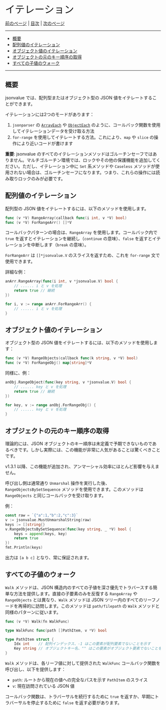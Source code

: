 <font size=6>イテレーション</font>

[前のページ](./06_import_export.md) | [目次](./README.md) | [次のページ](./08_caseless.md)

---

- [概要](#概要)
- [配列値のイテレーション](#配列値のイテレーション)
- [オブジェクト値のイテレーション](#オブジェクト値のイテレーション)
- [オブジェクトの元のキー順序の取得](#オブジェクトの元のキー順序の取得)
- [すべての子値のウォーク](#すべての子値のウォーク)

---

## 概要

jsonvalue では、配列型またはオブジェクト型の JSON 値をイテレートすることができます。

イテレーションには2つのモードがあります：

1. `jsonparser` の [`ArrayEach`](https://pkg.go.dev/github.com/buger/jsonparser#ArrayEach) や [`ObjectEach`](https://pkg.go.dev/github.com/buger/jsonparser#ObjectEach) のように、コールバック関数を使用してイテレーションデータを受け取る方法
2. `for-range` を使用してイテレートする方法。これにより、`map` や `slice` の操作により近いコードが書けます

**重要**: jsonvalue のすべてのイテレーションメソッドはゴルーチンセーフではありません。マルチゴルーチン環境では、ロックやその他の保護機能を追加してください。ただし、イテレーション中に `Set` 系メソッドや `Caseless` メソッドが使用されない場合は、ゴルーチンセーフになります。つまり、これらの操作には読み取りロックのみが必要です。

## 配列値のイテレーション

配列型の JSON 値をイテレートするには、以下のメソッドを使用します。

```go
func (v *V) RangeArray(callback func(i int, v *V) bool)
func (v *V) ForRangeArr() []*V
```

コールバックパターンの場合は、`RangeArray` を使用します。コールバック内で `true` を返すとイテレーションを継続し（`continue` の意味）、`false` を返すとイテレーションを中断します（`break` の意味）。

`ForRangeArr` は `[]*jsonvalue.V` のスライスを返すため、これを `for-range` 文で使用できます。

詳細な例：

```go
anArr.RangeArray(func(i int, v *jsonvalue.V) bool {
    // ...... i と v を処理
    return true // 継続
})

for i, v := range anArr.ForRangeArr() {
    // ...... i と v を処理
}
```

## オブジェクト値のイテレーション

オブジェクト型の JSON 値をイテレートするには、以下のメソッドを使用します：

```go
func (v *V) RangeObjects(callback func(k string, v *V) bool)
func (v *V) ForRangeObj() map[string]*V
```

同様に、例：

```go
anObj.RangeObject(func(key string, v *jsonvalue.V) bool {
    // ...... key と v を処理
    return true // 継続
})

for key, v := range anObj.ForRangeObj() {
    // ...... key と v を処理
}
```

## オブジェクトの元のキー順序の取得

理論的には、JSON オブジェクトのキー順序は未定義で予期できないものであるべきです。しかし実際には、この機能が非常に人気があることは驚くべきことです。

v1.3.1 以降、この機能が追加され、アンマーシャル効率にほとんど影響を与えません。

呼び出し側は通常通り `Unmarshal` 操作を実行した後、`RangeObjectsBySetSequence` メソッドを使用できます。このメソッドは `RangeObjects` と同じコールバックを受け取ります。

例：

```go
const raw = `{"a":1,"b":2,"c":3}`
v := jsonvalue.MustUnmarshalString(raw)
keys := []string{}
v.RangeObjectsBySetSequence(func(key string, _ *V) bool {
    keys = append(keys, key)
    return true
})
fmt.Println(keys)
```

出力は `[a b c]` となり、常に保証されます。

## すべての子値のウォーク

`Walk` メソッドは、JSON 構造内のすべての子値を深さ優先でトラバースする簡単な方法を提供します。直接の子要素のみを反復する `RangeArray` や `RangeObjects` とは異なり、`Walk` メソッドは JSON ツリー内のすべてのリーフノードを再帰的に訪問します。このメソッドは `path/filepath` の `Walk` メソッドと同様のパターンに従います。

```go
func (v *V) Walk(fn WalkFunc)

type WalkFunc func(path []PathItem, v *V) bool

type PathItem struct {
    Idx int    // 配列インデックス、-1 はこの要素が配列要素でないことを示す
    Key string // オブジェクトキー名、"" はこの要素がオブジェクト要素でないことを示す
}
```

`Walk` メソッドは、各リーフ値に対して提供された `WalkFunc` コールバック関数を呼び出し、以下を提供します：
- `path`: ルートから現在の値への完全なパスを示す `PathItem` のスライス
- `v`: 現在訪問されている JSON 値

コールバック関数は、トラバーサルを続行するために `true` を返すか、早期にトラバーサルを停止するために `false` を返す必要があります。

